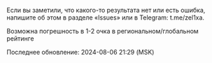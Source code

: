 Если вы заметили, что какого-то результата нет или есть ошибка, напишите об этом в разделе «Issues» или в Telegram: t.me/zel1xa.

Возможна погрешность в 1-2 очка в региональном/глобальном рейтинге

Последнее обновление: 2024-08-06 21:29 (MSK)
